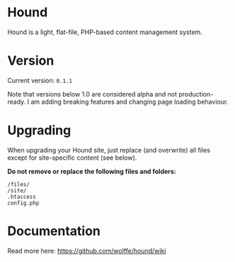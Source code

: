 # Hound
Hound is a light, flat-file, PHP-based content management system.

# Version
Current version: `0.1.1`

Note that versions below 1.0 are considered alpha and not production-ready. I am adding breaking features and changing page loading behaviour.

# Upgrading
When upgrading your Hound site, just replace (and overwrite) all files except for site-specific content (see below).

**Do not remove or replace the following files and folders:**

```
/files/
/site/
.htaccess
config.php
```

# Documentation
Read more here:
https://github.com/wolffe/hound/wiki